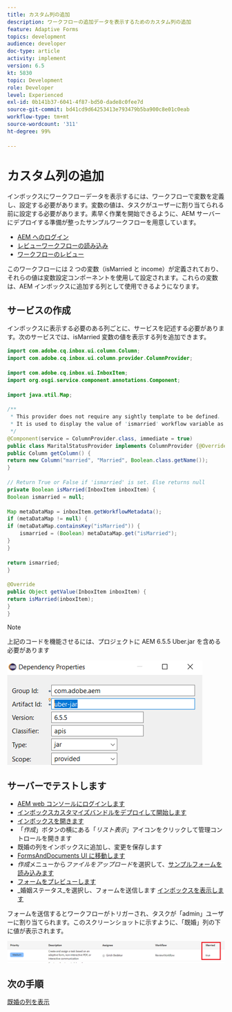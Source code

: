 ```yaml
---
title: カスタム列の追加
description: ワークフローの追加データを表示するためのカスタム列の追加
feature: Adaptive Forms
topics: development
audience: developer
doc-type: article
activity: implement
version: 6.5
kt: 5830
topic: Development
role: Developer
level: Experienced
exl-id: 0b141b37-6041-4f87-bd50-dade8c0fee7d
source-git-commit: bd41cd9d64253413e793479b5ba900c8e01c0eab
workflow-type: tm+mt
source-wordcount: '311'
ht-degree: 99%

---
```


# カスタム列の追加

インボックスにワークフローデータを表示するには、ワークフローで変数を定義し、設定する必要があります。変数の値は、タスクがユーザーに割り当てられる前に設定する必要があります。素早く作業を開始できるように、AEM サーバーにデプロイする準備が整ったサンプルワークフローを用意しています。

* [AEM へのログイン](http://localhost:4502/crx/de/index.jsp)
* [レビューワークフローの読み込み](assets/review-workflow.zip)
* [ワークフローのレビュー](http://localhost:4502/editor.html/conf/global/settings/workflow/models/reviewworkflow.html)

このワークフローには 2 つの変数（isMarried と income）が定義されており、それらの値は変数設定コンポーネントを使用して設定されます。これらの変数は、AEM インボックスに追加する列として使用できるようになります。

## サービスの作成

インボックスに表示する必要のある列ごとに、サービスを記述する必要があります。次のサービスでは、isMarried 変数の値を表示する列を追加できます。

```java
import com.adobe.cq.inbox.ui.column.Column;
import com.adobe.cq.inbox.ui.column.provider.ColumnProvider;

import com.adobe.cq.inbox.ui.InboxItem;
import org.osgi.service.component.annotations.Component;

import java.util.Map;

/**
 * This provider does not require any sightly template to be defined.
 * It is used to display the value of 'ismarried' workflow variable as a column in inbox
 */
@Component(service = ColumnProvider.class, immediate = true)
public class MaritalStatusProvider implements ColumnProvider {@Override
public Column getColumn() {
return new Column("married", "Married", Boolean.class.getName());
}

// Return True or False if 'ismarried' is set. Else returns null
private Boolean isMarried(InboxItem inboxItem) {
Boolean ismarried = null;

Map metaDataMap = inboxItem.getWorkflowMetadata();
if (metaDataMap != null) {
if (metaDataMap.containsKey("isMarried")) {
    ismarried = (Boolean) metaDataMap.get("isMarried");
}
}

return ismarried;
}

@Override
public Object getValue(InboxItem inboxItem) {
return isMarried(inboxItem);
}
}
```

>[!NOTE]
>
>上記のコードを機能させるには、プロジェクトに AEM 6.5.5 Uber.jar を含める必要があります

![uber-jar](assets/uber-jar.PNG)

## サーバーでテストします

* [AEM web コンソールにログインします](http://localhost:4502/system/console/bundles)
* [インボックスカスタマイズバンドルをデプロイして開始します](assets/inboxcustomization.inboxcustomization.core-1.0-SNAPSHOT.jar)
* [インボックスを開きます](http://localhost:4502/aem/inbox)
* 「_作成_」ボタンの横にある「_リスト表示_」アイコンをクリックして管理コントロールを開きます
* 既婚の列をインボックスに追加し、変更を保存します
* [FormsAndDocuments UI に移動します](http://localhost:4502/aem/forms.html/content/dam/formsanddocuments)
* _作成_&#x200B;メニューから&#x200B;_ファイルをアップロード_&#x200B;を選択して、[サンプルフォームを読み込みます](assets/snap-form.zip)
* [フォームをプレビューします](http://localhost:4502/content/dam/formsanddocuments/snapform/jcr:content?wcmmode=disabled)
* _婚姻ステータス_を選択し、フォームを送信します
   [インボックスを表示します](http://localhost:4502/aem/inbox)

フォームを送信するとワークフローがトリガーされ、タスクが「admin」ユーザーに割り当てられます。このスクリーンショットに示すように、「既婚」列の下に値が表示されます。

![既婚列](assets/married-column.PNG)

## 次の手順

[既婚の列を表示](./use-sightly-template.md)
